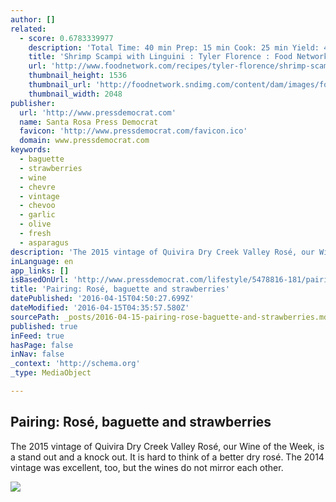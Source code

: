 ```yaml
---
author: []
related:
  - score: 0.6783339977
    description: 'Total Time: 40 min Prep: 15 min Cook: 25 min Yield: 4 to 6 servings Level: Easy Total Time: 40 min Prep: 15 min Cook: 25 min Yield: 4 to 6 servings Level: Easy Ingredients 1 pound linguini 4 tablespoons butter 4 tablespoons extra-virgin olive oil, plus more for drizzling 2 shallots, finely diced 2 cloves garlic, minced Pinch red pepper flakes, optional 1 pound shrimp, peeled and deveined Kosher salt and freshly ground black pepper 1/2 cup dry white wine Juice of 1 lemon 1/4 cup finely chopped parsley leaves Directions Watch how to make this recipe.'
    title: 'Shrimp Scampi with Linguini : Tyler Florence : Food Network'
    url: 'http://www.foodnetwork.com/recipes/tyler-florence/shrimp-scampi-with-linguini-recipe.html'
    thumbnail_height: 1536
    thumbnail_url: 'http://foodnetwork.sndimg.com/content/dam/images/food/fullset/2009/1/13/1/vday_shrimpscampi_4493_s4x3.jpg.rend.sniipadlarge.jpeg'
    thumbnail_width: 2048
publisher:
  url: 'http://www.pressdemocrat.com'
  name: Santa Rosa Press Democrat
  favicon: 'http://www.pressdemocrat.com/favicon.ico'
  domain: www.pressdemocrat.com
keywords:
  - baguette
  - strawberries
  - wine
  - chevre
  - vintage
  - chevoo
  - garlic
  - olive
  - fresh
  - asparagus
description: 'The 2015 vintage of Quivira Dry Creek Valley Rosé, our Wine of the Week, is a stand out and a knock out. It is hard to think of a better dry rosé. The 2014 vintage was excellent, too, but the wines do not mirror each other.'
inLanguage: en
app_links: []
isBasedOnUrl: 'http://www.pressdemocrat.com/lifestyle/5478816-181/pairing-ros%C3%A9-baguette-and-strawberries'
title: 'Pairing: Rosé, baguette and strawberries'
datePublished: '2016-04-15T04:50:27.699Z'
dateModified: '2016-04-15T04:35:57.580Z'
sourcePath: _posts/2016-04-15-pairing-rose-baguette-and-strawberries.md
published: true
inFeed: true
hasPage: false
inNav: false
_context: 'http://schema.org'
_type: MediaObject

---
```

<article style=""><h1>Pairing: Rosé, baguette and strawberries</h1><p>The 2015 vintage of Quivira Dry Creek Valley Rosé, our Wine of the Week, is a stand out and a knock out. It is hard to think of a better dry rosé. The 2014 vintage was excellent, too, but the wines do not mirror each other.</p><img src="http://www.pressdemocrat.com/csp/mediapool/sites/dt.common.streams.StreamServer.cls?STREAMOID=S7_MbOIJiG9ptSaIdYF4j8$daE2N3K4ZzOUsqbU5sYvf_qn$$oAMxC4j45SaXqxpWCsjLu883Ygn4B49Lvm9bPe2QeMKQdVeZmXF$9l$4uCZ8QDXhaHEp3rvzXRJFdy0KqPHLoMevcTLo3h8xh70Y6N_U_CryOsw6FTOdKL_jpQ-&amp;CONTENTTYPE=image/jpeg" /></article>